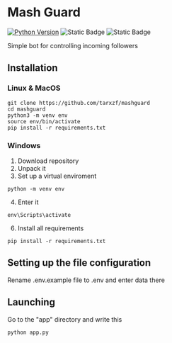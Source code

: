 # Mash Guard

[![Python Version](https://img.shields.io/badge/Python-3.12-brightgreen.svg)](.)
![Static Badge](https://img.shields.io/badge/Aiogram-3.12.0-%23159FFA?link=https%3A%2F%2Fpypi.org%2Fproject%2Faiogram%2F3.12.0%2F)
![Static Badge](https://img.shields.io/badge/psycopg-3.2.1-%23B987C3?link=https%3A%2F%2Fpypi.org%2Fproject%2Fpsycopg%2F3.2.1%2F)


Simple bot for controlling incoming followers

## Installation

### Linux & MacOS
```shell
git clone https://github.com/tarxzf/mashguard
cd mashguard
python3 -m venv env
source env/bin/activate
pip install -r requirements.txt
```

### Windows

1. Download repository
2. Unpack it
3. Set up a virtual enviroment
```shell
python -m venv env
```
4. Enter it
```shell
env\Scripts\activate
```
6. Install all requirements
```shell
pip install -r requirements.txt
```

## Setting up the file configuration

Rename .env.example file to .env and enter data there

## Launching

Go to the "app" directory and write this

```shell
python app.py
```
